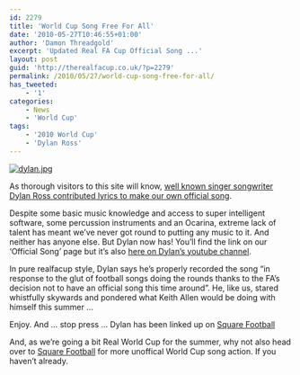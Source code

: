 ```yaml
---
id: 2279
title: 'World Cup Song Free For All'
date: '2010-05-27T10:46:55+01:00'
author: 'Damon Threadgold'
excerpt: 'Updated Real FA Cup Official Song ...'
layout: post
guid: 'http://therealfacup.co.uk/?p=2279'
permalink: /2010/05/27/world-cup-song-free-for-all/
has_tweeted:
    - '1'
categories:
    - News
    - 'World Cup'
tags:
    - '2010 World Cup'
    - 'Dylan Ross'
---
```


[![dylan.jpg](http://lh5.ggpht.com/_3L4_Y2OBz2M/SrvCI0Su0QI/AAAAAAAAAto/cHF6ufXaKWQ/dylan.jpg?imgmax=200)](http://lh5.ggpht.com/_3L4_Y2OBz2M/SrvCI0Su0QI/AAAAAAAAAto/cHF6ufXaKWQ/dylan.jpg?imgmax=640)

As thorough visitors to this site will know, [well known singer songwriter Dylan Ross contributed lyrics to make our own official song](http://therealfacup.co.uk/official-song/).

Despite some basic music knowledge and access to super intelligent software, some percussion instruments and an Ocarina, extreme lack of talent has meant we’ve never got round to putting any music to it. And neither has anyone else. But Dylan now has! You’ll find the link on our ‘Official Song’ page but it’s also [here on Dylan’s youtube channel](http://www.youtube.com/watch?v=NIsKJRNlVnI&feature=channel).

In pure realfacup style, Dylan says he’s properly recorded the song “in response to the glut of football songs doing the rounds thanks to the FA’s decision not to have an official song this time around”. He, like us, stared whistfully skywards and pondered what Keith Allen would be doing with himself this summer …

Enjoy. And … stop press … Dylan has been linked up on [Square Football](http://articles.squarefootball.net/squarefootball/2010/06/unofficial-world-cup-2010-songs-15-england-dylan-as-himself-i-hate-songs-about-football.html#tpe-action-posted-6a00e55210305088340133ef5f299d970b)

And, as we’re going a bit Real World Cup for the summer, why not also head over to [Square Football](http://squarefootball.net/) for more unoffical World Cup song action. If you haven’t already.